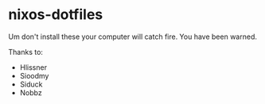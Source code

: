 # nixos-dotfiles


Um don't install these your computer will catch fire. You have been warned.

Thanks to:
- Hlissner
- Sioodmy
- Siduck
- Nobbz
